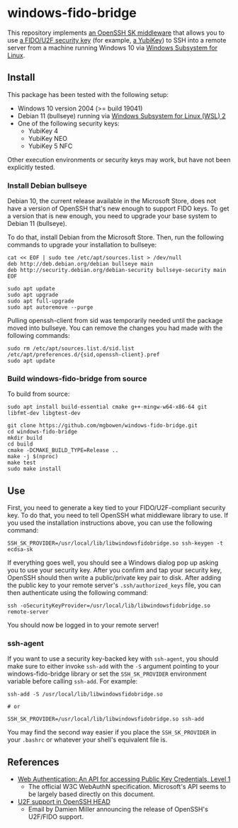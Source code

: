 # windows-fido-bridge

This repository implements [an OpenSSH SK
middleware](https://github.com/openssh/openssh-portable/blob/e9dc9863723e111ae05e353d69df857f0169544a/PROTOCOL.u2f)
that allows you to use [a FIDO/U2F security
key](https://en.wikipedia.org/wiki/Universal_2nd_Factor) (for example, [a
YubiKey](https://www.yubico.com/products/)) to SSH into a remote server from a
machine running Windows 10 via [Windows Subsystem for
Linux](https://docs.microsoft.com/en-us/windows/wsl/about).

## Install

This package has been tested with the following setup:

* Windows 10 version 2004 (>= build 19041)
* Debian 11 (bullseye) running via [Windows Subsystem for Linux (WSL)
  2](https://docs.microsoft.com/en-us/windows/wsl/wsl2-install)
* One of the following security keys:
  * YubiKey 4
  * YubiKey NEO
  * YubiKey 5 NFC

Other execution environments or security keys may work, but have not been
explicitly tested.

### Install Debian bullseye

Debian 10, the current release available in the Microsoft Store, does not have a
version of OpenSSH that's new enough to support FIDO keys. To get a version that
is new enough, you need to upgrade your base system to Debian 11 (bullseye).

To do that, install Debian from the Microsoft Store. Then, run the following
commands to upgrade your installation to bullseye:

```
cat << EOF | sudo tee /etc/apt/sources.list > /dev/null
deb http://deb.debian.org/debian bullseye main
deb http://security.debian.org/debian-security bullseye-security main
EOF

sudo apt update
sudo apt upgrade
sudo apt full-upgrade
sudo apt autoremove --purge
```

Pulling openssh-client from sid was temporarily needed until the package moved
into bullseye. You can remove the changes you had made with the following
commands:

```
sudo rm /etc/apt/sources.list.d/sid.list /etc/apt/preferences.d/{sid,openssh-client}.pref
sudo apt update
```

### Build windows-fido-bridge from source

To build from source:

```
sudo apt install build-essential cmake g++-mingw-w64-x86-64 git libfmt-dev libgtest-dev

git clone https://github.com/mgbowen/windows-fido-bridge.git
cd windows-fido-bridge
mkdir build
cd build
cmake -DCMAKE_BUILD_TYPE=Release ..
make -j $(nproc)
make test
sudo make install
```

## Use

First, you need to generate a key tied to your FIDO/U2F-compliant security key.
To do that, you need to tell OpenSSH what middleware library to use. If you used
the installation instructions above, you can use the following command:

```
SSH_SK_PROVIDER=/usr/local/lib/libwindowsfidobridge.so ssh-keygen -t ecdsa-sk
```

If everything goes well, you should see a Windows dialog pop up asking you to
use your security key. After you confirm and tap your security key, OpenSSH
should then write a public/private key pair to disk. After adding the public key
to your remote server's `.ssh/authorized_keys` file, you can then authenticate
using the following command:

```
ssh -oSecurityKeyProvider=/usr/local/lib/libwindowsfidobridge.so remote-server
```

You should now be logged in to your remote server!

### ssh-agent

If you want to use a security key-backed key with `ssh-agent`, you should make
sure to either invoke `ssh-add` with the `-S` argument pointing to your
windows-fido-bridge library or set the `SSH_SK_PROVIDER` environment variable
before calling `ssh-add`. For example:

```
ssh-add -S /usr/local/lib/libwindowsfidobridge.so

# or

SSH_SK_PROVIDER=/usr/local/lib/libwindowsfidobridge.so ssh-add
```

You may find the second way easier if you place the `SSH_SK_PROVIDER` in your
`.bashrc` or whatever your shell's equivalent file is.

## References

* [Web Authentication: An API for accessing Public Key Credentials, Level
  1](https://www.w3.org/TR/webauthn/)
  * The official W3C WebAuthN specification. Microsoft's API seems to be largely
    based directly on this document.
* [U2F support in OpenSSH
  HEAD](https://marc.info/?l=openssh-unix-dev&m=157259802529972&w=2)
  * Email by Damien Miller announcing the release of OpenSSH's U2F/FIDO support.
